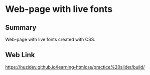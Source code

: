 # Web-page with live fonts

## Summary

Web-page with live fonts created with CSS.

## Web Link

https://huzidev.github.io/learning-htmlcss/practice%20slider/build/